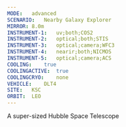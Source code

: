 ```yaml
---
MODE:	advanced
SCENARIO:	Nearby Galaxy Explorer
MIRROR:	8.0m
INSTRUMENT-1:	uv;both;COS2
INSTRUMENT-2:	optical;both;STIS
INSTRUMENT-3:	optical;camera;WFC3
INSTRUMENT-4:	nearir;both;NICMOS
INSTRUMENT-5:	optical;camera;ACS
COOLING:	true
COOLINGACTIVE:	true
COOLINGCRYO:	none
VEHICLE:	DLT4
SITE:	KSC
ORBIT:	LEO
---
```


A super-sized Hubble Space Telescope